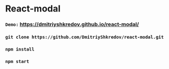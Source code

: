 # React-modal

### `Demo:` https://dmitriyshkredov.github.io/react-modal/

### `git clone https://github.com/DmitriyShkredov/react-modal.git`

### `npm install`

### `npm start`
